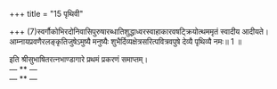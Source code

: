 +++
title = "15 पृथिवी"

+++
(7)स्वर्गौकोभिरदोनिवासिपुरुषारब्धातिशुद्धाध्वरस्वाहाकारवषट्क्रियोत्थममृतं स्वादीय आदीयते।  
आम्नायप्रवणैरलङ्कृतिजुषेऽमुष्यै मनुष्यैः शुभैर्दिव्यक्षेत्रसरित्पवित्रवपुषे देव्यै पृथिव्यै नमः॥ 1 ॥  


[^7]: देवै.


इति श्रीसुभाषितरत्नभाण्डागारे प्रथमं प्रकरणं समाप्तम्।  
— ** —  
  — ** —  